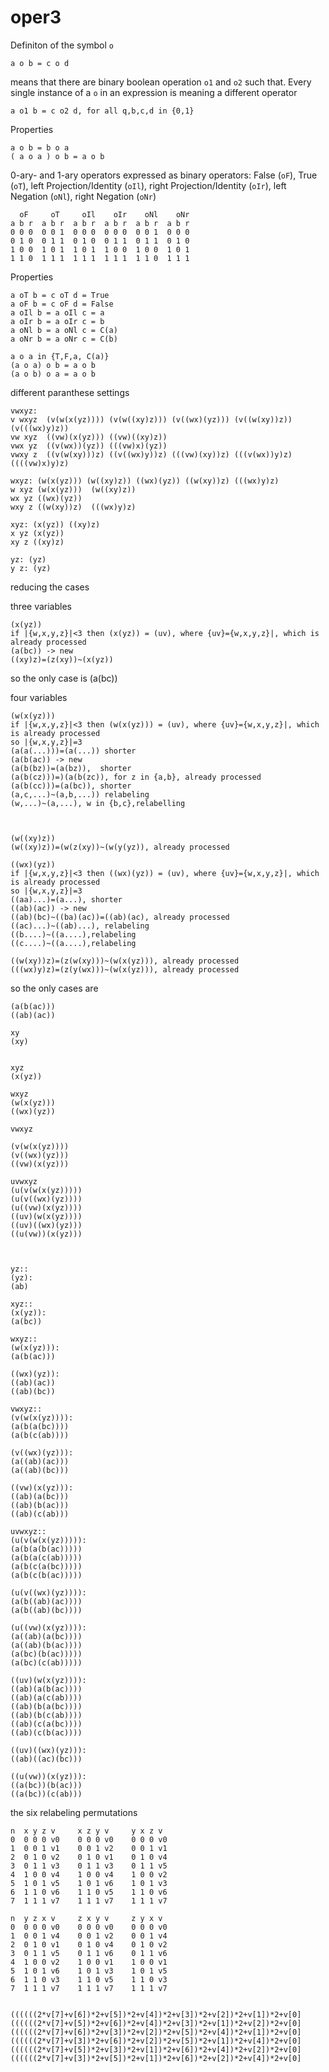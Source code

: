 # oper3
Definiton of the symbol `o`

    a o b = c o d
    
means that there are binary boolean operation `o1` and `o2` such that. Every single instance of a `o` in an expression is meaning a different operator

    a o1 b = c o2 d, for all q,b,c,d in {0,1}
    
Properties

    a o b = b o a
    ( a o a ) o b = a o b
    
0-ary- and 1-ary operators expressed as binary operators:
    False (`oF`), True (`oT`), 
    left Projection/Identity (`oIl`), right Projection/Identity (`oIr`), 
    left Negation (`oNl`), right Negation (`oNr`)

      oF     oT     oIl    oIr    oNl    oNr
    a b r  a b r  a b r  a b r  a b r  a b r
    0 0 0  0 0 1  0 0 0  0 0 0  0 0 1  0 0 0
    0 1 0  0 1 1  0 1 0  0 1 1  0 1 1  0 1 0
    1 0 0  1 0 1  1 0 1  1 0 0  1 0 0  1 0 1
    1 1 0  1 1 1  1 1 1  1 1 1  1 1 0  1 1 1

Properties

    a oT b = c oT d = True
    a oF b = c oF d = False
    a oIl b = a oIl c = a
    a oIr b = a oIr c = b
    a oNl b = a oNl c = C(a) 
    a oNr b = a oNr c = C(b)
    
    a o a in {T,F,a, C(a)}
    (a o a) o b = a o b
    (a o b) o a = a o b 
    
different paranthese settings

    vwxyz:
    v wxyz  (v(w(x(yz)))) (v(w((xy)z))) (v((wx)(yz))) (v((w(xy))z)) (v(((wx)y)z))
    vw xyz  ((vw)(x(yz))) ((vw)((xy)z))
    vwx yz  ((v(wx))(yz)) (((vw)x)(yz))
    vwxy z  ((v(w(xy)))z) ((v((wx)y))z) (((vw)(xy))z) (((v(wx))y)z) ((((vw)x)y)z)
    
    wxyz: (w(x(yz))) (w((xy)z)) ((wx)(yz)) ((w(xy))z) (((wx)y)z)
    w xyz (w(x(yz)))  (w((xy)z))
    wx yz ((wx)(yz))
    wxy z ((w(xy))z)  (((wx)y)z)
    
    xyz: (x(yz)) ((xy)z)
    x yz (x(yz))
    xy z ((xy)z)
    
    yz: (yz)
    y z: (yz)    
 
 
 reducing the cases
 
 three variables
 
    (x(yz))
    if |{w,x,y,z}|<3 then (x(yz)) = (uv), where {uv}={w,x,y,z}|, which is already processed
    (a(bc)) -> new
    ((xy)z)=(z(xy))~(x(yz))
  so the only case is (a(bc))
 
 four variables
 
    (w(x(yz))) 
    if |{w,x,y,z}|<3 then (w(x(yz))) = (uv), where {uv}={w,x,y,z}|, which is already processed
    so |{w,x,y,z}|=3
    (a(a(...)))=(a(...)) shorter
    (a(b(ac)) -> new 
    (a(b(bz))=(a(bz)),  shorter
    (a(b(cz)))=)(a(b(zc)), for z in {a,b}, already processed
    (a(b(cc)))=(a(bc)), shorter
    (a,c,...)~(a,b,...)) relabeling
    (w,...)~(a,...), w in {b,c},relabelling



    (w((xy)z))
    (w((xy)z))=(w(z(xy))~(w(y(yz)), already processed

    ((wx)(yz))
    if |{w,x,y,z}|<3 then ((wx)(yz)) = (uv), where {uv}={w,x,y,z}|, which is already processed
    so |{w,x,y,z}|=3
    ((aa)...)=(a...), shorter
    ((ab)(ac)) -> new
    ((ab)(bc)~((ba)(ac))=((ab)(ac), already processed
    ((ac)...)~((ab)...), relabeling
    ((b....)~((a....),relabeling
    ((c....)~((a....),relabeling

    ((w(xy))z)=(z(w(xy)))~(w(x(yz))), already processed 
    (((wx)y)z)=(z(y(wx)))~(w(x(yz))), already processed 

so the only cases are

    (a(b(ac))) 
    ((ab)(ac))
    
    xy
    (xy)
    
    
    xyz
    (x(yz))

    wxyz
    (w(x(yz)))
    ((wx)(yz))

    vwxyz

    (v(w(x(yz))))
    (v((wx)(yz)))
    ((vw)(x(yz)))

    uvwxyz
    (u(v(w(x(yz)))))
    (u(v((wx)(yz))))
    (u((vw)(x(yz))))
    ((uv)(w(x(yz))))
    ((uv)((wx)(yz)))
    ((u(vw))(x(yz)))



    yz::
    (yz):
    (ab)
    
    xyz::
    (x(yz)):
    (a(bc))
    
    wxyz::
    (w(x(yz))):
    (a(b(ac)))
    
    ((wx)(yz)):
    ((ab)(ac))
    ((ab)(bc))
    
    vwxyz::
    (v(w(x(yz)))):
    (a(b(a(bc))))
    (a(b(c(ab))))
    
    (v((wx)(yz))):
    (a((ab)(ac)))
    (a((ab)(bc)))
    
    ((vw)(x(yz))):
    ((ab)(a(bc)))
    ((ab)(b(ac)))
    ((ab)(c(ab)))
    
    uvwxyz::
    (u(v(w(x(yz))))):
    (a(b(a(b(ac)))))
    (a(b(a(c(ab)))))
    (a(b(c(a(bc)))))
    (a(b(c(b(ac)))))

    (u(v((wx)(yz)))):
    (a(b((ab)(ac))))
    (a(b((ab)(bc))))

    (u((vw)(x(yz)))):
    (a((ab)(a(bc))))
    (a((ab)(b(ac))))
    (a(bc)(b(ac)))))
    (a(bc)(c(ab)))))

    ((uv)(w(x(yz)))):
    ((ab)(a(b(ac))))
    ((ab)(a(c(ab))))
    ((ab)(b(a(bc))))
    ((ab)(b(c(ab))))
    ((ab)(c(a(bc))))
    ((ab)(c(b(ac))))

    ((uv)((wx)(yz))):
    ((ab)((ac)(bc)))

    ((u(vw))(x(yz))):
    ((a(bc))(b(ac)))
    ((a(bc))(c(ab)))
    
the six relabeling permutations

    n  x y z v     x z y v     y x z v 
    0  0 0 0 v0    0 0 0 v0    0 0 0 v0
    1  0 0 1 v1    0 0 1 v2    0 0 1 v1
    2  0 1 0 v2    0 1 0 v1    0 1 0 v4
    3  0 1 1 v3    0 1 1 v3    0 1 1 v5
    4  1 0 0 v4    1 0 0 v4    1 0 0 v2
    5  1 0 1 v5    1 0 1 v6    1 0 1 v3
    6  1 1 0 v6    1 1 0 v5    1 1 0 v6
    7  1 1 1 v7    1 1 1 v7    1 1 1 v7
       
    n  y z x v     z x y v     z y x v 
    0  0 0 0 v0    0 0 0 v0    0 0 0 v0
    1  0 0 1 v4    0 0 1 v2    0 0 1 v4
    2  0 1 0 v1    0 1 0 v4    0 1 0 v2
    3  0 1 1 v5    0 1 1 v6    0 1 1 v6
    4  1 0 0 v2    1 0 0 v1    1 0 0 v1
    5  1 0 1 v6    1 0 1 v3    1 0 1 v5
    6  1 1 0 v3    1 1 0 v5    1 1 0 v3
    7  1 1 1 v7    1 1 1 v7    1 1 1 v7
    
    
    ((((((2*v[7]+v[6])*2+v[5])*2+v[4])*2+v[3])*2+v[2])*2+v[1])*2+v[0]
    ((((((2*v[7]+v[5])*2+v[6])*2+v[4])*2+v[3])*2+v[1])*2+v[2])*2+v[0]
    ((((((2*v[7]+v[6])*2+v[3])*2+v[2])*2+v[5])*2+v[4])*2+v[1])*2+v[0]
    ((((((2*v[7]+v[3])*2+v[6])*2+v[2])*2+v[5])*2+v[1])*2+v[4])*2+v[0]
    ((((((2*v[7]+v[5])*2+v[3])*2+v[1])*2+v[6])*2+v[4])*2+v[2])*2+v[0]
    ((((((2*v[7]+v[3])*2+v[5])*2+v[1])*2+v[6])*2+v[2])*2+v[4])*2+v[0]    
